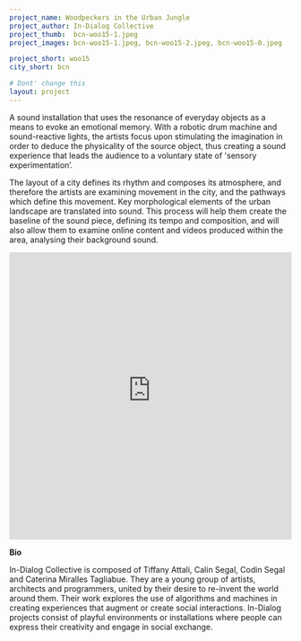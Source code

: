 ```yaml
---
project_name: Woodpeckers in the Urban Jungle
project_author: In-Dialog Collective
project_thumb:  bcn-woo15-1.jpeg
project_images: bcn-woo15-1.jpeg, bcn-woo15-2.jpeg, bcn-woo15-0.jpeg 

project_short: woo15
city_short: bcn

# Dont' change this
layout: project
---
```


A sound installation that uses the resonance of everyday objects as a means to evoke an emotional memory. With a robotic drum machine and sound-reactive lights, the artists focus upon stimulating the imagination in order to deduce the physicality of the source object, thus creating a sound experience that leads the audience to a voluntary state of 'sensory experimentation’.

The layout of a city defines its rhythm and composes its atmosphere, and therefore the artists are examining movement in the city, and the pathways which define this movement. Key morphological elements of the urban landscape are translated into sound. This process will help them create the baseline of the sound piece, defining its tempo and composition, and will also allow them to examine online content and videos produced within the area, analysing their background sound. 

<iframe width="100%" height="512" src="https://www.youtube-nocookie.com/embed/dzUuACJPFGk" title="Woodpeckers in the Urban Jungle" frameborder="0" allow="accelerometer; autoplay; clipboard-write; encrypted-media; gyroscope; picture-in-picture" allowfullscreen></iframe>

**Bio**

In-Dialog Collective is composed of Tiffany Attali, Calin Segal, Codin Segal and Caterina Miralles Tagliabue. They are a young group of artists, architects and programmers, united by their desire to re-invent the world around them. Their work explores the use of algorithms and machines in creating experiences that augment or create social interactions. In-Dialog projects consist of playful environments or installations where people can express their creativity and engage in social exchange. 

